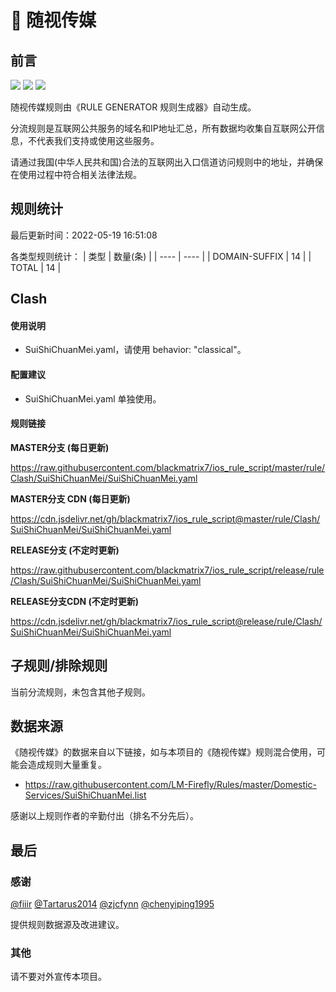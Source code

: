 # 🧸 随视传媒

## 前言

![](https://shields.io/badge/-移除重复规则-ff69b4) ![](https://shields.io/badge/-DOMAIN与DOMAIN--SUFFIX合并-green) ![](https://shields.io/badge/-IP--CIDR(6)合并-blueviolet) 

随视传媒规则由《RULE GENERATOR 规则生成器》自动生成。

分流规则是互联网公共服务的域名和IP地址汇总，所有数据均收集自互联网公开信息，不代表我们支持或使用这些服务。

请通过我国(中华人民共和国)合法的互联网出入口信道访问规则中的地址，并确保在使用过程中符合相关法律法规。

## 规则统计

最后更新时间：2022-05-19 16:51:08

各类型规则统计：
| 类型 | 数量(条)  | 
| ---- | ----  |
| DOMAIN-SUFFIX | 14  | 
| TOTAL | 14  | 


## Clash 

#### 使用说明
- SuiShiChuanMei.yaml，请使用 behavior: "classical"。

#### 配置建议
- SuiShiChuanMei.yaml 单独使用。

#### 规则链接
**MASTER分支 (每日更新)**

https://raw.githubusercontent.com/blackmatrix7/ios_rule_script/master/rule/Clash/SuiShiChuanMei/SuiShiChuanMei.yaml

**MASTER分支 CDN (每日更新)**

https://cdn.jsdelivr.net/gh/blackmatrix7/ios_rule_script@master/rule/Clash/SuiShiChuanMei/SuiShiChuanMei.yaml

**RELEASE分支 (不定时更新)**

https://raw.githubusercontent.com/blackmatrix7/ios_rule_script/release/rule/Clash/SuiShiChuanMei/SuiShiChuanMei.yaml

**RELEASE分支CDN (不定时更新)**

https://cdn.jsdelivr.net/gh/blackmatrix7/ios_rule_script@release/rule/Clash/SuiShiChuanMei/SuiShiChuanMei.yaml

## 子规则/排除规则


当前分流规则，未包含其他子规则。

## 数据来源

《随视传媒》的数据来自以下链接，如与本项目的《随视传媒》规则混合使用，可能会造成规则大量重复。

- https://raw.githubusercontent.com/LM-Firefly/Rules/master/Domestic-Services/SuiShiChuanMei.list


感谢以上规则作者的辛勤付出（排名不分先后）。

## 最后

### 感谢

[@fiiir](https://github.com/fiiir) [@Tartarus2014](https://github.com/Tartarus2014) [@zjcfynn](https://github.com/zjcfynn) [@chenyiping1995](https://github.com/chenyiping1995) 

提供规则数据源及改进建议。

### 其他

请不要对外宣传本项目。